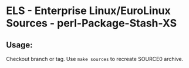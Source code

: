 # ELS - Enterprise Linux/EuroLinux Sources - perl-Package-Stash-XS
 
## Usage:
  Checkout branch or tag. Use `make sources` to recreate  SOURCE0 archive.
